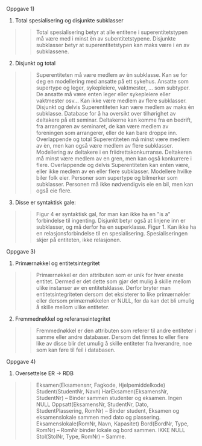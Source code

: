 ﻿Oppgave 1)
1. Total spesialisering og disjunkte subklasser
>> Total spesialisering betyr at alle entitene i superentitetstypen må være med i minst èn av subentitetstypene.
>> Disjunkte subklasser betyr at superentitetstypen kan maks være i en av subklassene.

2. Disjunkt og total
>> Superentiteten må være medlem av èn subklasse. Kan se for deg en modellering med ansatte på ett sykehus. Ansatte som supertype og leger, sykepleiere, vaktmester, ... som subtyper. De ansatte må være enten leger eller sykepleiere eller vaktmester osv... Kan ikke være medlem av flere subklasser.
Disjunkt og delvis
>> Superentiteten kan være medlem av maks èn subklasse. Database for å ha oversikt over tilhørighet av deltakere på ett seminar. Deltakerne kan komme fra en bedrift, fra arrangøren av seminaret, de kan være medlem av foreningen som arrangerer, eller de kan bare droppe inn.
Overlappende og total
>> Superentiteten må minst være medlem av èn, men kan også være medlem av flere subklasser. Modellering av deltakere i en friidrettskonkurranse. Deltakeren må minst være medlem av en gren, men kan også konkurrere i flere. 
Overlappende og delvis
>> Superentiteten kan enten være, eller ikke medlem av en eller flere subklasser. Modellere hvilke biler folk eier. Personer som supertype og bilmerker som subklasser. Personen må ikke nødvendigvis eie en bil, men kan også eie flere.

3. Disse er syntaktisk gale:
>> Figur 4 er syntaktisk gal, for man kan ikke ha en "is a" forbindelse til ingenting. Disjunkt betyr også at linjene inn er subklasser, og må derfor ha en superklasse.
>> Figur 1. Kan ikke ha en relasjonsforbindelse til en spesialisering. Spesialiseringen skjer på entiteten, ikke relasjonen.

Oppgave 3)
1. Primærnøkkel og entitetsintegritet
>> Primærnøkkel er den attributen som er unik for hver eneste entitet. Dermed er det dette som gjør det mulig å skille mellom ulike instanser av en entitetsklasse. Derfor bryter man entitetsintegriteten dersom det eksisterer to like primærnøkler eller dersom primærnøkkelen er NULL, for da kan det bli umulig å skille mellom ulike entiteter.
2. Fremmednøkkel og referanseintegritet
>> Fremmednøkkel er den attributen som referer til andre entiteter i samme eller andre databaser. Dersom det finnes to eller flere like av disse blir det umulig å skille entiteter fra hverandre, noe som kan føre til feil i databasen.

Oppgave 4)
1. Oversettelse ER -> RDB
>> Eksamen(Eksamensnr, Fagkode, Hjelpemiddelkode)
>> Student(StudentNr, Navn)
>> HarEksamen(EksamensNr, StudentNr) – Binder sammen studenter og eksamen. Ingen NULL
>> Oppsatt(EksamensNr, StudentNr, Dato, StudentPlassering, RomNr) – Binder student, Eksamen og eksamenslokale sammen med dato og plassering.
>> Eksamenslokale(RomNr, Navn, Kapasitet)
>> Bord(BordNr, Type, RomNr) – RomNr binder lokale og bord sammen. IKKE NULL
>> Stol(StolNr, Type, RomNr) – Samme.
